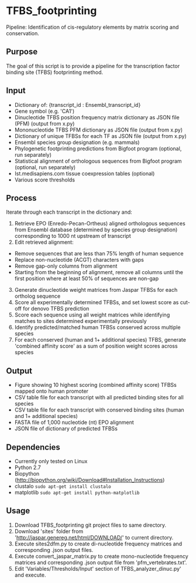 TFBS_footprinting
=================
Pipeline: Identification of cis-regulatory elements by matrix scoring and conservation.

## Purpose
The goal of this script is to provide a pipeline for the transcription factor binding site (TFBS) footprinting method.

## Input
- Dictionary of: {transcript_id : Ensembl_transcript_id}
- Gene symbol (e.g. 'CA1')
- Dinucleotide TFBS position frequency matrix dictionary as JSON file (PFM) (output from x.py)
- Mononucleotide TFBS PFM dictionary as JSON file (output from x.py)
- Dictionary of unique TFBSs for each TF as JSON file (output from x.py)
- Ensembl species group designation (e.g. mammals)
- Phylogenetic footprinting predictions from Bigfoot program (optional, run separately)
- Statistical alignment of orthologous sequences from Bigfoot program (optional, run separately)
- Ist.medisapiens.com tissue coexpression tables (optional)
- Various score thresholds


## Process
Iterate through each transcript in the dictionary and:
 1. Retrieve EPO (Enredo-Pecan-Ortheus) aligned orthologous sequences from Ensembl database (determined by species group designation) corresponding to 1000 nt upstream of transcript
 2. Edit retrieved alignment:
- Remove sequences that are less than 75% length of human sequence
- Replace non-nucleotide (ACGT) characters with gaps
- Remove gap-only columns from alignment
- Starting from the beginning of alignment, remove all columns until the first position where at least 50% of sequences are non-gap
 3. Generate dinucleotide weight matrices from Jaspar TFBSs for each ortholog sequence
 4. Score all experimentally determined TFBSs, and set lowest score as cut-off for denovo TFBS prediction
 5. Score each sequence using all weight matrices while identifying matches to sites determined experimentally previously
 6. Identify predicted/matched human TFBSs conserved across multiple species
 7. For each conserved (human and 1+ additional species) TFBS, generate 'combined affinity score' as a sum of position weight scores across species

## Output
- Figure showing 10 highest scoring (combined affinity score) TFBSs mapped onto human promoter
- CSV table file for each transcript with all predicted binding sites for all species
- CSV table file for each transcript with conserved binding sites (human and 1+ additional species)
- FASTA file of 1,000 nucleotide (nt) EPO alignment
- JSON file of dictionary of predicted TFBSs

## Dependencies
- Currently only tested on Linux
- Python 2.7
- Biopython (http://biopython.org/wiki/Download#Installation_Instructions)
- clustalo `sudo apt-get install clustalo`
- matplotlib `sudo apt-get install python-matplotlib`

## Usage
 1. Download TFBS_footprinting git project files to same directory.
 2. Download 'sites' folder from 'http://jaspar.genereg.net/html/DOWNLOAD/' to current directory.
 3. Execute sites2dfm.py to create di-nucleotide frequency matrices and corresponding .json output files.
 4. Execute convert_jaspar_matrix.py to create mono-nucleotide frequency matrices and corresponding .json output file from 'pfm_vertebrates.txt'.
 5. Edit 'Variables/Thresholds/Input' section of TFBS_analyzer_dinuc.py' and execute.
